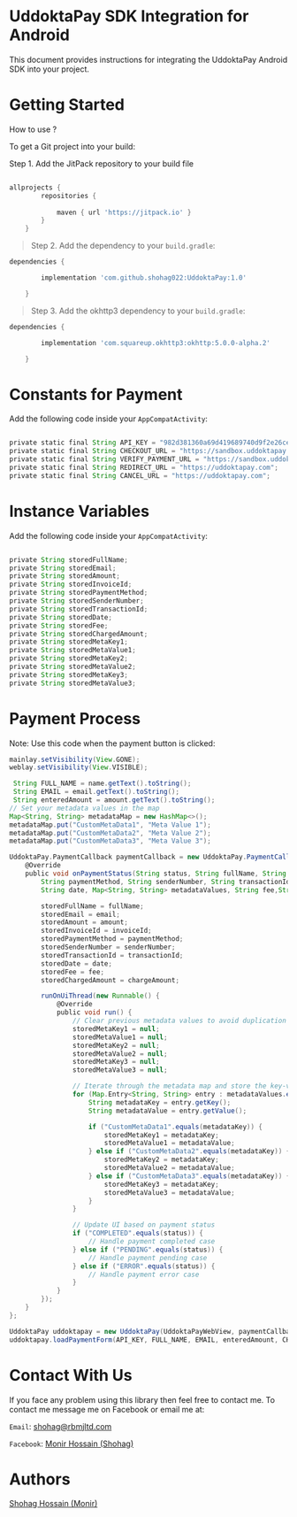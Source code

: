 # UddoktaPay SDK Integration for Android
This document provides instructions for integrating the UddoktaPay Android SDK into your project. 

# Getting Started
> 
How to use ?

To get a Git project into your build:

Step 1. Add the JitPack repository to your build file 

``` build.gradle

allprojects {
		repositories {
			
			maven { url 'https://jitpack.io' }
		}
	}
 ```
> Step 2. Add the dependency to your `build.gradle`:
``` gradle
dependencies {

        implementation 'com.github.shohag022:UddoktaPay:1.0'

	}
```
> Step 3. Add the okhttp3 dependency to your `build.gradle`:
``` gradle
dependencies {

        implementation 'com.squareup.okhttp3:okhttp:5.0.0-alpha.2'

	}
```
# Constants for Payment
Add the following code inside your `AppCompatActivity`:
``` gradle

private static final String API_KEY = "982d381360a69d419689740d9f2e26ce36fb7a50";    
private static final String CHECKOUT_URL = "https://sandbox.uddoktapay.com/api/checkout-v2";
private static final String VERIFY_PAYMENT_URL = "https://sandbox.uddoktapay.com/api/verify-payment";
private static final String REDIRECT_URL = "https://uddoktapay.com";
private static final String CANCEL_URL = "https://uddoktapay.com";
```  
# Instance Variables
Add the following code inside your `AppCompatActivity`:
``` gradle

private String storedFullName;
private String storedEmail;
private String storedAmount;
private String storedInvoiceId;
private String storedPaymentMethod;
private String storedSenderNumber;
private String storedTransactionId;
private String storedDate;
private String storedFee;
private String storedChargedAmount;
private String storedMetaKey1;
private String storedMetaValue1;
private String storedMetaKey2;
private String storedMetaValue2;
private String storedMetaKey3;
private String storedMetaValue3;
```
# Payment Process
Note: Use this code when the payment button is clicked:
``` gradle
mainlay.setVisibility(View.GONE);
weblay.setVisibility(View.VISIBLE);

 String FULL_NAME = name.getText().toString();
 String EMAIL = email.getText().toString();
 String enteredAmount = amount.getText().toString();
// Set your metadata values in the map
Map<String, String> metadataMap = new HashMap<>();
metadataMap.put("CustomMetaData1", "Meta Value 1");
metadataMap.put("CustomMetaData2", "Meta Value 2");
metadataMap.put("CustomMetaData3", "Meta Value 3");

UddoktaPay.PaymentCallback paymentCallback = new UddoktaPay.PaymentCallback() {
    @Override
    public void onPaymentStatus(String status, String fullName, String email, String amount, String invoiceId,
        String paymentMethod, String senderNumber, String transactionId,
        String date, Map<String, String> metadataValues, String fee,String chargeAmount) {

        storedFullName = fullName;
        storedEmail = email;
        storedAmount = amount;
        storedInvoiceId = invoiceId;
        storedPaymentMethod = paymentMethod;
        storedSenderNumber = senderNumber;
        storedTransactionId = transactionId;
        storedDate = date;
        storedFee = fee;
        storedChargedAmount = chargeAmount;

        runOnUiThread(new Runnable() {
            @Override
            public void run() {
                // Clear previous metadata values to avoid duplication
                storedMetaKey1 = null;
                storedMetaValue1 = null;
                storedMetaKey2 = null;
                storedMetaValue2 = null;
                storedMetaKey3 = null;
                storedMetaValue3 = null;

                // Iterate through the metadata map and store the key-value pairs
                for (Map.Entry<String, String> entry : metadataValues.entrySet()) {
                    String metadataKey = entry.getKey();
                    String metadataValue = entry.getValue();

                    if ("CustomMetaData1".equals(metadataKey)) {
                        storedMetaKey1 = metadataKey;
                        storedMetaValue1 = metadataValue;
                    } else if ("CustomMetaData2".equals(metadataKey)) {
                        storedMetaKey2 = metadataKey;
                        storedMetaValue2 = metadataValue;
                    } else if ("CustomMetaData3".equals(metadataKey)) {
                        storedMetaKey3 = metadataKey;
                        storedMetaValue3 = metadataValue;
                    }
                }

                // Update UI based on payment status
                if ("COMPLETED".equals(status)) {
                    // Handle payment completed case
                } else if ("PENDING".equals(status)) {
                    // Handle payment pending case
                } else if ("ERROR".equals(status)) {
                    // Handle payment error case
                }
            }
        });
    }
};

UddoktaPay uddoktapay = new UddoktaPay(UddoktaPayWebView, paymentCallback);
uddoktapay.loadPaymentForm(API_KEY, FULL_NAME, EMAIL, enteredAmount, CHECKOUT_URL, VERIFY_PAYMENT_URL, REDIRECT_URL, CANCEL_URL, metadataMap);
```
# Contact With Us
If you face any problem using this library then feel free to contact me.
To contact me message me on Facebook or email me at:

`Email`: shohag@rbmjltd.com

`Facebook`: <a href="https://www.facebook.com/M220719" rel="nofollow">Monir Hossain (Shohag)</a> 

# Authors
<a href="https://www.facebook.com/M220719" rel="nofollow">Shohag Hossain (Monir)</a>

